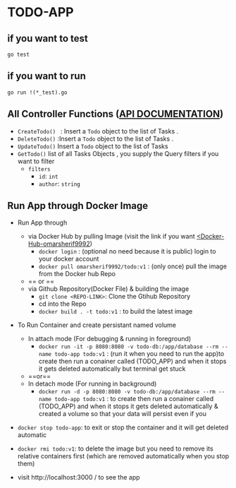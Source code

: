 # TODO-APP

## if you want to test
```
go test
```

## if you want to run

```
go run !(*_test).go
```


## All Controller Functions ([API DOCUMENTATION](http://localhost:8080/swagger/))

* `CreateTodo() ` : Insert a `Todo` object to the list of Tasks .
* `DeleteTodo()` :Insert a `Todo` object to the list of Tasks .
* `UpdateTodo()` Insert a `Todo` object to the list of Tasks
* `GetTodo()` list of all Tasks Objects , you supply the Query filters if you want to filter
  * `filters`
    * `id`: `int`
    * `author`: `string`  



## Run App through Docker Image 

* Run App through
  * via Docker Hub by pulling Image (visit the link if you want [<Docker-Hub-omarsherif9992](https://hub.docker.com/repository/docker/omarsherif9992/todo/general))
    * `docker login` : (optional no need because it is public) login to your docker account
    * `docker pull omarsherif9992/todo:v1` : (only once) pull the image from the Docker hub Repo
  * == or ==
  * via Github Repository(Docker File) & building the image
    * `git clone <REPO-LINK>`: Clone the Gtihub Repository 
    * cd into the Repo
    * `docker build . -t todo:v1` : to build the latest image 

  
* To Run Container and create persistant named volume
  * In attach mode (For debugging & running in foreground)
    * `docker run -it -p 8080:8080 -v todo-db:/app/database --rm --name todo-app todo:v1` : (run it when you need to run the app)to create then run a conainer called (TODO_APP) and when it stops it gets deleted automatically but terminal get stuck
  * ==or==
  * In detach mode (For running in background)
    * `docker run -d -p 8080:8080 -v todo-db:/app/database --rm --name todo-app todo:v1` : to create then run a conainer called (TODO_APP) and when it stops it gets deleted automatically & created a volume so that your data will persist even if you 

* `docker stop todo-app`: to exit or stop the container and it will get deleted automatic
* `docker rmi todo:v1`: to delete the image but you need to remove its relative containers first (which are removed automatically when you stop them)

* visit http://localhost:3000 / to see the app
